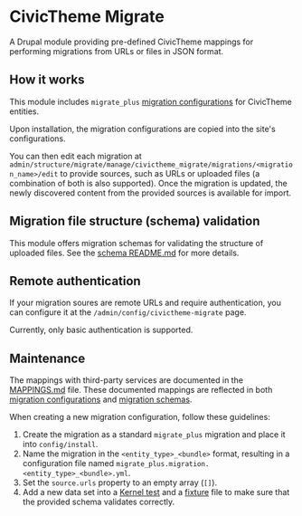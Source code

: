 # CivicTheme Migrate

A Drupal module providing pre-defined CivicTheme mappings for performing
migrations from URLs or files in JSON format.

## How it works

This module includes `migrate_plus` [migration configurations](config/install)
for CivicTheme entities.

Upon installation, the migration configurations are copied into the site's
configurations.

You can then edit each migration
at `admin/structure/migrate/manage/civictheme_migrate/migrations/<migration_name>/edit`
to provide sources, such as URLs or uploaded files (a combination of both is
also supported). Once the migration is updated, the newly discovered content
from the provided sources is available for import.

## Migration file structure (schema) validation

This module offers migration schemas for validating the structure of uploaded
files. See the [schema README.md](schemas/README.md) for more
details.

## Remote authentication

If your migration soures are remote URLs and require authentication, you can
configure it at the `/admin/config/civictheme-migrate` page.

Currently, only basic authentication is supported.

## Maintenance

The mappings with third-party services are documented in
the [MAPPINGS.md](MAPPINGS.md) file. These documented mappings are reflected in
both [migration configurations](config/install)
and [migration schemas](schemas).

When creating a new migration configuration, follow these guidelines:

1. Create the migration as a standard `migrate_plus` migration and place it
   into `config/install`.
2. Name the migration in the `<entity_type>_<bundle>` format, resulting in a
   configuration file named `migrate_plus.migration.<entity_type>_<bundle>.yml`.
3. Set the `source.urls` property to an empty array (`[]`).
4. Add a new data set into a [Kernel test](tests/src/Kernel/MigrationFileValidatorKernelTest.php)
   and a [fixture](tests/fixtures) file to make sure that the provided schema
   validates correctly.
